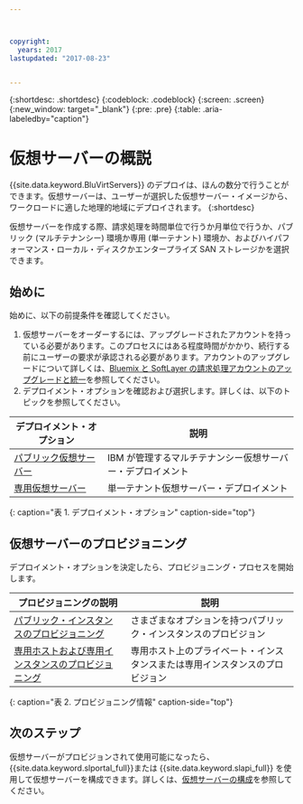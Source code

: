 ```yaml
---



copyright:
  years: 2017
lastupdated: "2017-08-23"


---
```


{:shortdesc: .shortdesc}
{:codeblock: .codeblock}
{:screen: .screen}
{:new_window: target="_blank"}
{:pre: .pre}
{:table: .aria-labeledby="caption"}

# 仮想サーバーの概説
{{site.data.keyword.BluVirtServers}} のデプロイは、ほんの数分で行うことができます。仮想サーバーは、ユーザーが選択した仮想サーバー・イメージから、ワークロードに適した地理的地域にデプロイされます。
{:shortdesc}

仮想サーバーを作成する際、請求処理を時間単位で行うか月単位で行うか、パブリック (マルチテナンシー) 環境か専用 (単一テナント) 環境か、およびハイパフォーマンス・ローカル・ディスクかエンタープライズ SAN ストレージかを選択できます。

## 始めに

始めに、以下の前提条件を確認してください。

  1. 仮想サーバーをオーダーするには、アップグレードされたアカウントを持っている必要があります。このプロセスにはある程度時間がかかり、続行する前にユーザーの要求が承認される必要があります。アカウントのアップグレードについて詳しくは、[Bluemix と SoftLayer の請求処理アカウントのアップグレードと統一](https://console.ng.bluemix.net/docs/admin/softlayerlink.html)を参照してください。
  2. デプロイメント・オプションを確認および選択します。詳しくは、以下のトピックを参照してください。 
     
|              デプロイメント・オプション                   |  説明                                               |
| --------------------------------------------------------- | --------------------------------------------------- |
|[パブリック仮想サーバー](../vsi/vsi_public.html)            | IBM が管理するマルチテナンシー仮想サーバー・デプロイメント |
|[専用仮想サーバー](../vsi/vsi_dedicated.html)      | 単一テナント仮想サーバー・デプロイメント     |
{: caption="表 1. デプロイメント・オプション" caption-side="top"}   

## 仮想サーバーのプロビジョニング 

デプロイメント・オプションを決定したら、プロビジョニング・プロセスを開始します。

|              プロビジョニングの説明                                         |  説明                                               |
| -------------------------------------------------------------------------- | ------------------------------------------------------- |
|[パブリック・インスタンスのプロビジョニング](../vsi/vsi_provision_public.html)| さまざまなオプションを持つパブリック・インスタンスのプロビジョン|
|[専用ホストおよび専用インスタンスのプロビジョニング](../vsi/vsi_provision_dedicated.html)| 専用ホスト上のプライベート・インスタンスまたは専用インスタンスのプロビジョン|
{: caption="表 2. プロビジョニング情報" caption-side="top"}
   
## 次のステップ

仮想サーバーがプロビジョンされて使用可能になったら、{{site.data.keyword.slportal_full}}または {{site.data.keyword.slapi_full}} を使用して仮想サーバーを構成できます。詳しくは、[仮想サーバーの構成](../vsi/vsi_configuring.html)を参照してください。
